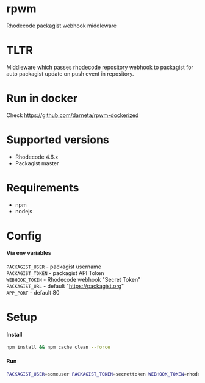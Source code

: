# rpwm

Rhodecode packagist webhook middleware

# TLTR

Middleware which passes rhodecode repository webhook to packagist for auto packagist update on push event in repository.

# Run in docker

Check https://github.com/darneta/rpwm-dockerized

# Supported versions

* Rhodecode 4.6.x
* Packagist master

# Requirements

* npm
* nodejs

# Config

#### Via env variables
`PACKAGIST_USER` - packagist username  
`PACKAGIST_TOKEN` - packagist API Token  
`WEBHOOK_TOKEN` - Rhodecode webhook "Secret Token"  
`PACKAGIST_URL` - default "https://packagist.org"  
`APP_PORT` - default 80  

# Setup

#### Install

```bash
npm install && npm cache clean --force
```

#### Run

```bash
PACKAGIST_USER=someuser PACKAGIST_TOKEN=secrettoken WEBHOOK_TOKEN=rhodecodesecretoken nodejs script.js
```

